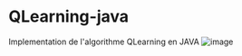 # QLearning-java
Implementation de l'algorithme   QLearning en JAVA
![image](https://github.com/MouhtaramSoufiane/QLearning-java/assets/104082651/708c48c8-30c3-46da-9a47-7f4b3f200f57)
